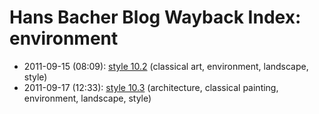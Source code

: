 # Hans Bacher Blog Wayback Index: environment

* 2011-09-15 (08:09): [style 10.2](https://web.archive.org/web/https://one1more2time3.wordpress.com/2011/09/15/style-10-2/) (classical art, environment, landscape, style)
* 2011-09-17 (12:33): [style 10.3](https://web.archive.org/web/https://one1more2time3.wordpress.com/2011/09/17/style-10-3/) (architecture, classical painting, environment, landscape, style)